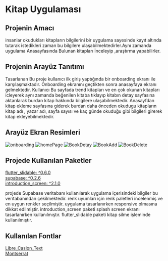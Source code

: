 # Kitap Uygulaması

## Projenin Amacı
insanlar okudukları kitapların bilgilerini bir uygulama sayesinde kayıt altında tutarak istedikleri zaman bu bilgilere ulaşabilmektedirler.Aynı zamanda uygulama Anasayfasında Bulunan kitapları İnceleyip ,araştırma yapabilirler.


## Projenin Arayüz Tanıtımı 

Tasarlanan Bu proje kullanıcı ilk giriş yaptığında bir onboarding ekranı ile karşılaşmaktadır.
Onboarding ekranını geçtikten sonra anasayfaya ekranı gelmektedir. Kullanıcı Bu sayfada trend kitapları ve en çok okunan kitapları icleyerek aynı zamanda beğenilen kitaba tıklayıp kitabın detay sayfasına aktarılarak burdan kitap hakkında bilgilere ulaşabilmektedir.
Anasayfdan kitap ekleme sayfasına giderek burdan daha önceden okudugu kitapların kitap adı , yazar adı, sayfa sayısı ve kaç günde okuduğu gibi bilgileri girerek kitap ekleyebilmektedir.

## Arayüz Ekran Resimleri 

![onboarding](https://trnzssjyrmdzaqdjagft.supabase.in/storage/v1/object/sign/boook/booksfoto/1.PNG?token=eyJhbGciOiJIUzI1NiIsInR5cCI6IkpXVCJ9.eyJ1cmwiOiJib29vay9ib29rc2ZvdG8vMS5QTkciLCJpYXQiOjE2MzI5MDcwMzIsImV4cCI6MTk0ODI2NzAzMn0.o0T9XlmnKEYcZp0ufPWeVRe5EuZkHSDFcN4-taqP1Pc)
![homePage](https://trnzssjyrmdzaqdjagft.supabase.in/storage/v1/object/sign/boook/booksfoto/2?token=eyJhbGciOiJIUzI1NiIsInR5cCI6IkpXVCJ9.eyJ1cmwiOiJib29vay9ib29rc2ZvdG8vMiIsImlhdCI6MTYzMjkwOTIwNywiZXhwIjoxOTQ4MjY5MjA3fQ.T3Puwca0lOLPhCTYx24xUYBZXCuKP06hgT-Jpg9yc58)
![BookDetay](https://trnzssjyrmdzaqdjagft.supabase.in/storage/v1/object/sign/boook/booksfoto/3?token=eyJhbGciOiJIUzI1NiIsInR5cCI6IkpXVCJ9.eyJ1cmwiOiJib29vay9ib29rc2ZvdG8vMyIsImlhdCI6MTYzMjkwOTMzOCwiZXhwIjoxOTQ4MjY5MzM4fQ.mJmaBFyaaeZd1lfyXa7SmGvbOdrmrmjL0xpXTyVD9hM)
![BookAdd](https://trnzssjyrmdzaqdjagft.supabase.in/storage/v1/object/sign/boook/booksfoto/4?token=eyJhbGciOiJIUzI1NiIsInR5cCI6IkpXVCJ9.eyJ1cmwiOiJib29vay9ib29rc2ZvdG8vNCIsImlhdCI6MTYzMjkwOTM5MCwiZXhwIjoxOTQ4MjY5MzkwfQ.FcfdedVmG5qkScmPWG1zrIr-kdE67H9adyXoRlt_jTs)
![BookDelete](https://trnzssjyrmdzaqdjagft.supabase.in/storage/v1/object/sign/boook/booksfoto/5?token=eyJhbGciOiJIUzI1NiIsInR5cCI6IkpXVCJ9.eyJ1cmwiOiJib29vay9ib29rc2ZvdG8vNSIsImlhdCI6MTYzMjkwOTQzNCwiZXhwIjoxOTQ4MjY5NDM0fQ.ninx4I0wXfRw7UCz3nvKBxdz8VFrwc2aOvavfPYuU-I)

 



## Projede Kullanılan Paketler

[flutter_slidable: ^0.6.0 ](https://pub.dev/packages/flutter_slidable) <br/> 
[supabase: ^0.2.6](https://pub.dev/packages/supabase) <br/> 
[introduction_screen: ^2.1.0](https://pub.dev/packages/introduction_screen) <br/> 


projede Supabase veritabanı kullanılarak uygulama içerisindeki bilgiler bu veritabanından çekilmektedir.
renk uyumları için renk paletleri incelenmiş ve en uygun renkler seçilmiştir.
uygulama tasarlanırken responsive olmasına dikkat edilmiştir.
introduction_screen paketi splash screen ekranı tasarlanırken kullanılmıştır.
flutter_slidable paketi kitap silme işleminde kullanılmıştır.


## Kullanılan Fontlar

[Libre_Caslon_Text](https://fonts.google.com/specimen/Libre+Caslon+Text?query=Libre+) <br/> 
[Montserrat](https://fonts.google.com/specimen/Montserrat?query=montserrat) <br/> 



